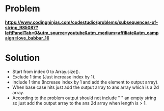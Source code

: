 # Problem

**https://www.codingninjas.com/codestudio/problems/subsequences-of-string_985087?leftPanelTab=0&utm_source=youtube&utm_medium=affiliate&utm_campaign=love_babbar_16**

# Solution

- Start from index 0 to Array.size().
- Exclude 1 time (Just increase index by 1).
- Include 1 time (Increase index by 1 and add the element to output array).
- When base case hits just add the output array to ans array which is a 2d array.
- According to the problem output should not include " " an empty string so just add the output array to the ans 2d array when length is > 1.
